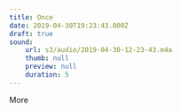 ```yaml
---
title: Once
date: 2019-04-30T19:23:43.000Z
draft: true
sound:
    url: s3/audio/2019-04-30-12-23-43.m4a
    thumb: null
    preview: null
    duration: 5
---
```


More
